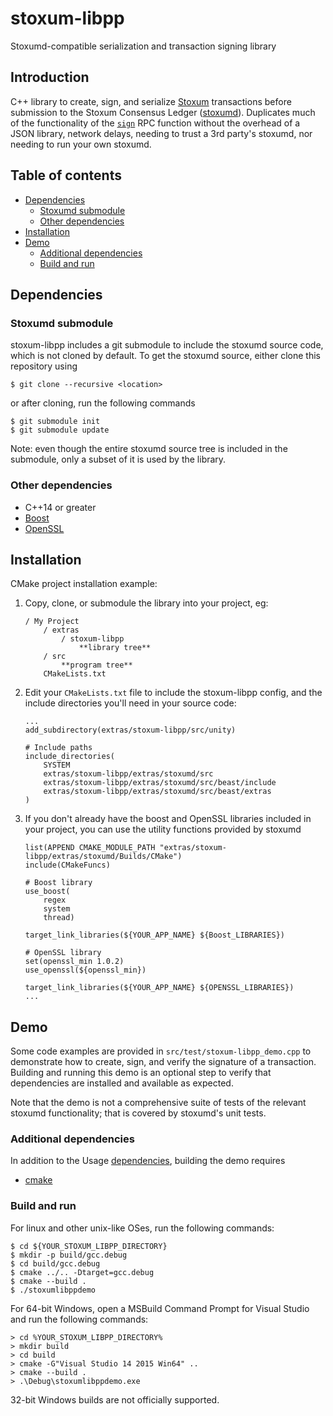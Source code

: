 # stoxum-libpp

Stoxumd-compatible serialization and transaction signing library

## Introduction

C++ library to create, sign, and serialize
[Stoxum](https://stoxum.com) transactions
before submission to the Stoxum Consensus Ledger
([stoxumd](https://github.com/Stoxum/stoxumd)).
Duplicates much of the functionality of the
[`sign`](https://ripple.com/build/rippled-apis/#sign)
RPC function without the overhead of a JSON library,
network delays, needing to trust a 3rd party's stoxumd,
nor needing to run your own stoxumd.

## Table of contents

* [Dependencies](#dependencies)
  * [Stoxumd submodule](#stoxumd-submodule)
  * [Other dependencies](#other-dependencies)
* [Installation](#installation)
* [Demo](#demo)
  * [Additional dependencies](#additional-dependencies)
  * [Build and run](#build-and-run)

## Dependencies

### Stoxumd submodule

stoxum-libpp includes a git submodule to include the stoxumd
source code, which is not cloned by default. To get the
stoxumd source, either clone this repository using
```
$ git clone --recursive <location>
```
or after cloning, run the following commands
```
$ git submodule init
$ git submodule update
```

Note: even though the entire stoxumd source tree is included
in the submodule, only a subset of it is used by the library.

### Other dependencies

* C++14 or greater
* [Boost](http://www.boost.org/)
* [OpenSSL](https://www.openssl.org/)

## Installation

CMake project installation example:

1. Copy, clone, or submodule the library into your project, eg:

    ```
    / My Project
    	/ extras
			/ stoxum-libpp
    			**library tree**
		/ src
			**program tree**
		CMakeLists.txt
	```
2. Edit your `CMakeLists.txt` file to include the stoxum-libpp config,
	and the include directories you'll need in your source code:

	```
	...
	add_subdirectory(extras/stoxum-libpp/src/unity)

	# Include paths
	include_directories(
        SYSTEM
		extras/stoxum-libpp/extras/stoxumd/src
		extras/stoxum-libpp/extras/stoxumd/src/beast/include
		extras/stoxum-libpp/extras/stoxumd/src/beast/extras
	)
	```

3. If you don't already have the boost and OpenSSL libraries included in 
	your project, you can use the utility functions provided by stoxumd

	```
	list(APPEND CMAKE_MODULE_PATH "extras/stoxum-libpp/extras/stoxumd/Builds/CMake")
	include(CMakeFuncs)

	# Boost library
	use_boost(
	    regex
	    system
	    thread)

	target_link_libraries(${YOUR_APP_NAME} ${Boost_LIBRARIES})

	# OpenSSL library
	set(openssl_min 1.0.2)
	use_openssl(${openssl_min})

	target_link_libraries(${YOUR_APP_NAME} ${OPENSSL_LIBRARIES})
	...
	```

## Demo

Some code examples are provided in `src/test/stoxum-libpp_demo.cpp`
to demonstrate how to create, sign, and verify the signature of a
transaction. Building and running this demo is an optional step to
verify that dependencies are installed and available as expected.

Note that the demo is not a comprehensive suite of tests of the
relevant stoxumd functionality; that is covered by stoxumd's unit
tests.

### Additional dependencies

In addition to the Usage [dependencies](#dependencies), building
the demo requires

* [cmake](https://cmake.org)

### Build and run

For linux and other unix-like OSes, run the following commands:

```
$ cd ${YOUR_STOXUM_LIBPP_DIRECTORY}
$ mkdir -p build/gcc.debug
$ cd build/gcc.debug
$ cmake ../.. -Dtarget=gcc.debug
$ cmake --build .
$ ./stoxumlibppdemo
```

For 64-bit Windows, open a MSBuild Command Prompt for Visual Studio
and run the following commands:

```
> cd %YOUR_STOXUM_LIBPP_DIRECTORY%
> mkdir build
> cd build
> cmake -G"Visual Studio 14 2015 Win64" ..
> cmake --build .
> .\Debug\stoxumlibppdemo.exe
```

32-bit Windows builds are not officially supported.